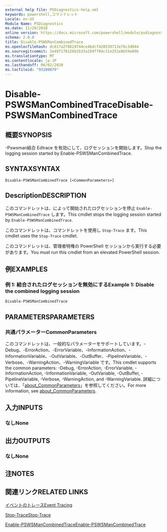 ```yaml
---
external help file: PSDiagnostics-help.xml
keywords: powershell,コマンドレット
Locale: en-US
Module Name: PSDiagnostics
ms.date: 11/29/2018
online version: https://docs.microsoft.com/powershell/module/psdiagnostics/disable-pswsmancombinedtrace?view=powershell-6&WT.mc_id=ps-gethelp
schema: 2.0.0
title: Disable-PSWSManCombinedTrace
ms.openlocfilehash: dc817a2f8629744ce4bdcf428530713e76c3d044
ms.sourcegitcommit: 2e497178126b2b33a169ff04c31e251e0b59e89b
ms.translationtype: MT
ms.contentlocale: ja-JP
ms.lasthandoff: 06/02/2020
ms.locfileid: "93209079"
---
```

# <span data-ttu-id="39e5b-103">Disable-PSWSManCombinedTrace</span><span class="sxs-lookup"><span data-stu-id="39e5b-103">Disable-PSWSManCombinedTrace</span></span>

## <span data-ttu-id="39e5b-104">概要</span><span class="sxs-lookup"><span data-stu-id="39e5b-104">SYNOPSIS</span></span>
<span data-ttu-id="39e5b-105">-Pswsman結合 Edtrace を有効にして、ログセッションを開始します。</span><span class="sxs-lookup"><span data-stu-id="39e5b-105">Stop the logging session started by Enable-PSWSManCombinedTrace.</span></span>

## <span data-ttu-id="39e5b-106">SYNTAX</span><span class="sxs-lookup"><span data-stu-id="39e5b-106">SYNTAX</span></span>

```
Disable-PSWSManCombinedTrace [<CommonParameters>]
```

## <span data-ttu-id="39e5b-107">Description</span><span class="sxs-lookup"><span data-stu-id="39e5b-107">DESCRIPTION</span></span>

<span data-ttu-id="39e5b-108">このコマンドレットは、によって開始されたログセッションを停止 `Enable-PSWSManCombinedTrace` します。</span><span class="sxs-lookup"><span data-stu-id="39e5b-108">This cmdlet stops the logging session started by `Enable-PSWSManCombinedTrace`.</span></span>

<span data-ttu-id="39e5b-109">このコマンドレットは、コマンドレットを使用し `Stop-Trace` ます。</span><span class="sxs-lookup"><span data-stu-id="39e5b-109">This cmdlet uses the `Stop-Trace` cmdlet.</span></span>

<span data-ttu-id="39e5b-110">このコマンドレットは、管理者特権の PowerShell セッションから実行する必要があります。</span><span class="sxs-lookup"><span data-stu-id="39e5b-110">You must run this cmdlet from an elevated PowerShell session.</span></span>

## <span data-ttu-id="39e5b-111">例</span><span class="sxs-lookup"><span data-stu-id="39e5b-111">EXAMPLES</span></span>

### <span data-ttu-id="39e5b-112">例 1: 結合されたログセッションを無効にする</span><span class="sxs-lookup"><span data-stu-id="39e5b-112">Example 1: Disable the combined logging session</span></span>

```powershell
Disable-PSWSManCombinedTrace
```

## <span data-ttu-id="39e5b-113">PARAMETERS</span><span class="sxs-lookup"><span data-stu-id="39e5b-113">PARAMETERS</span></span>

### <span data-ttu-id="39e5b-114">共通パラメーター</span><span class="sxs-lookup"><span data-stu-id="39e5b-114">CommonParameters</span></span>

<span data-ttu-id="39e5b-115">このコマンドレットは、一般的なパラメーターをサポートしています。-Debug、-ErrorAction、-ErrorVariable、-InformationAction、-InformationVariable、-OutVariable、-OutBuffer、-PipelineVariable、-Verbose、-WarningAction、-WarningVariable です。</span><span class="sxs-lookup"><span data-stu-id="39e5b-115">This cmdlet supports the common parameters: -Debug, -ErrorAction, -ErrorVariable, -InformationAction, -InformationVariable, -OutVariable, -OutBuffer, -PipelineVariable, -Verbose, -WarningAction, and -WarningVariable.</span></span> <span data-ttu-id="39e5b-116">詳細については、「[about_CommonParameters](https://go.microsoft.com/fwlink/?LinkID=113216)」を参照してください。</span><span class="sxs-lookup"><span data-stu-id="39e5b-116">For more information, see [about_CommonParameters](https://go.microsoft.com/fwlink/?LinkID=113216).</span></span>

## <span data-ttu-id="39e5b-117">入力</span><span class="sxs-lookup"><span data-stu-id="39e5b-117">INPUTS</span></span>

### <span data-ttu-id="39e5b-118">なし</span><span class="sxs-lookup"><span data-stu-id="39e5b-118">None</span></span>

## <span data-ttu-id="39e5b-119">出力</span><span class="sxs-lookup"><span data-stu-id="39e5b-119">OUTPUTS</span></span>

### <span data-ttu-id="39e5b-120">なし</span><span class="sxs-lookup"><span data-stu-id="39e5b-120">None</span></span>

## <span data-ttu-id="39e5b-121">注</span><span class="sxs-lookup"><span data-stu-id="39e5b-121">NOTES</span></span>

## <span data-ttu-id="39e5b-122">関連リンク</span><span class="sxs-lookup"><span data-stu-id="39e5b-122">RELATED LINKS</span></span>

[<span data-ttu-id="39e5b-123">イベントのトレース</span><span class="sxs-lookup"><span data-stu-id="39e5b-123">Event Tracing</span></span>](/windows/desktop/ETW/event-tracing-portal)

[<span data-ttu-id="39e5b-124">Stop-Trace</span><span class="sxs-lookup"><span data-stu-id="39e5b-124">Stop-Trace</span></span>](stop-trace.md)

[<span data-ttu-id="39e5b-125">Enable-PSWSManCombinedTrace</span><span class="sxs-lookup"><span data-stu-id="39e5b-125">Enable-PSWSManCombinedTrace</span></span>](Enable-PSWSManCombinedTrace.md)
